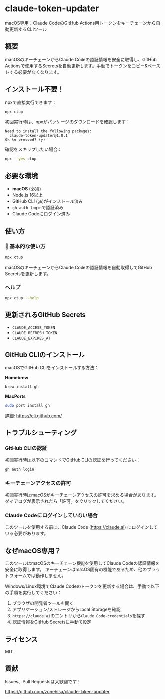 # claude-token-updater

macOS専用：Claude CodeのGitHub Actions用トークンをキーチェーンから自動更新するCLIツール

## 概要

macOSのキーチェーンからClaude Codeの認証情報を安全に取得し、GitHub Actionsで使用するSecretsを自動更新します。手動でトークンをコピー&ペーストする必要がなくなります。

## インストール不要！

npxで直接実行できます：

```bash
npx ctup
```

初回実行時は、npxがパッケージのダウンロードを確認します：
```
Need to install the following packages:
  claude-token-updater@1.0.1
Ok to proceed? (y) 
```

確認をスキップしたい場合：
```bash
npx --yes ctup
```

## 必要な環境

- **macOS** (必須)
- Node.js 16以上
- GitHub CLI (`gh`)がインストール済み
- `gh auth login`で認証済み
- Claude Codeにログイン済み

## 使い方

### 🎯 基本的な使い方

```bash
npx ctup
```

macOSのキーチェーンからClaude Codeの認証情報を自動取得してGitHub Secretsを更新します。

### ヘルプ

```bash
npx ctup --help
```

## 更新されるGitHub Secrets

- `CLAUDE_ACCESS_TOKEN`
- `CLAUDE_REFRESH_TOKEN`
- `CLAUDE_EXPIRES_AT`

## GitHub CLIのインストール

macOSでGitHub CLIをインストールする方法：

**Homebrew**
```bash
brew install gh
```

**MacPorts**
```bash
sudo port install gh
```

詳細: https://cli.github.com/

## トラブルシューティング

### GitHub CLIの認証

初回実行時は以下のコマンドでGitHub CLIの認証を行ってください：

```bash
gh auth login
```

### キーチェーンアクセスの許可

初回実行時はmacOSがキーチェーンアクセスの許可を求める場合があります。
ダイアログが表示されたら「許可」をクリックしてください。

### Claude Codeにログインしていない場合

このツールを使用する前に、Claude Code (https://claude.ai) にログインしている必要があります。

## なぜmacOS専用？

このツールはmacOSのキーチェーン機能を使用してClaude Codeの認証情報を安全に取得します。
キーチェーンはmacOS固有の機能であるため、他のプラットフォームでは動作しません。

Windows/Linux環境でClaude Codeのトークンを更新する場合は、手動で以下の手順を実行してください：

1. ブラウザの開発者ツールを開く
2. アプリケーション/ストレージからLocal Storageを確認
3. `https://claude.ai`のエントリから`Claude Code-credentials`を探す
4. 認証情報をGitHub Secretsに手動で設定

## ライセンス

MIT

## 貢献

Issues、Pull Requestsは大歓迎です！

https://github.com/zonehisa/claude-token-updater
